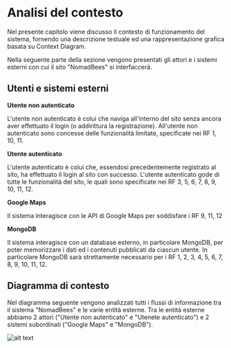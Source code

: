 # Analisi del contesto
Nel presente capitolo viene discusso il contesto di funzionamento del sistema, fornendo una descrizione testuale ed una rappresentazione grafica basata su Context Diagram.

Nella seguente parte della sezione vengono presentati gli attori e i sistemi esterni con cui il sito "NomadBees" si interfaccerà.


## **Utenti e sistemi esterni**

**Utente non autenticato**

L'utente non autenticato è colui che naviga all'interno del sito senza ancora aver effettuato il login (o addirittura la registrazione).
All'utente non autenticato sono concesse delle funzionalità limitate, specificate nei RF 1, 10, 11.

**Utente autenticato**

L'utente autenticato è colui che, essendosi precedentemente registrato al sito, ha effettuato il login al sito con successo.
L'utente autenticato gode di tutte le funzionalità del sito, le quali sono specificate nei RF 3, 5, 6, 7, 8, 9, 10, 11, 12.

**Google Maps**

Il sistema interagisce con le API di Google Maps per soddisfare i RF
9, 11, 12

**MongoDB**

Il sistema interagisce con un database esterno, in particolare MongoDB, per poter memorizzare i dati ed i contenuti pubblicati da ciascun utente.
In particolare MongoDB sarà strettamente necessario per i RF 1, 2, 3, 4, 5, 6, 7, 8, 9, 10, 11, 12.


## **Diagramma di contesto**

Nel diagramma seguente vengono analizzati tutti i flussi di informazione tra il sistema "NomadBees" e le varie entità esterne.
Tra le entità esterne abbiamo 2 attori ("Utente non autenticato" e "Utenete autenticato") e 2 sistemi subordinati ("Google Maps" e "MongoDB").

![alt text](/Images/DiagrammaDiContesto.png "Diagramma di contesto")
